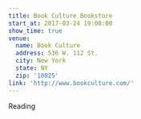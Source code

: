 ```yaml
---
title: Book Culture Bookstore
start_at: 2017-03-24 19:00:00
show_time: true
venue:
  name: Book Culture
  address: 536 W. 112 St.
  city: New York
  state: NY
  zip: '10025'
link: 'http://www.bookculture.com/'
---
```



Reading